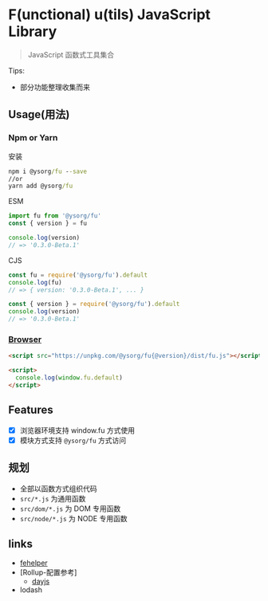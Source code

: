 # F(unctional) u(tils) JavaScript Library

> JavaScript 函数式工具集合

Tips:

- 部分功能整理收集而来

## Usage(用法)

### Npm or Yarn

安装

```cmd
npm i @ysorg/fu --save
//or
yarn add @ysorg/fu
```

ESM

```js
import fu from '@ysorg/fu'
const { version } = fu

console.log(version)
// => '0.3.0-Beta.1'
```

CJS

```js
const fu = require('@ysorg/fu').default
console.log(fu)
// => { version: '0.3.0-Beta.1', ... }

const { version } = require('@ysorg/fu').default
console.log(version)
// => '0.3.0-Beta.1'
```

### [Browser](https://codepen.io/Jesonhu/pen/MWmyEaN)

```html
<script src="https://unpkg.com/@ysorg/fu{@version}/dist/fu.js"></script>

<script>
  console.log(window.fu.default)
</script>
```

## Features

- [x] 浏览器环境支持 window.fu 方式使用
- [x] 模块方式支持 `@ysorg/fu` 方式访问

## 规划

- 全部以函数方式组织代码
- `src/*.js` 为通用函数
- `src/dom/*.js` 为 DOM 专用函数
- `src/node/*.js` 为 NODE 专用函数

## links

- [fehelper](https://github.com/Jesonhu/js-utils-helper)
- [Rollup-配置参考]
  - [dayjs](https://github.com/iamkun/dayjs/blob/dev/build/rollup.config.js)
- lodash
